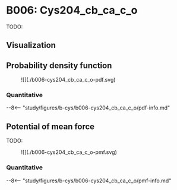 # B006: Cys204_cb_ca_c_o

TODO:

## Visualization

<div id="reduced-view" class="mol-container"></div>
<script>
document.addEventListener('DOMContentLoaded', (event) => {
    const viewer = molstar.Viewer.create('reduced-view', {
        layoutIsExpanded: false,
        layoutShowControls: false,
        layoutShowRemoteState: false,
        layoutShowSequence: true,
        layoutShowLog: false,
        layoutShowLeftPanel: false,
        viewportShowExpand: true,
        viewportShowSelectionMode: true,
        viewportShowAnimation: false,
        pdbProvider: 'rcsb',
    }).then(viewer => {
        // viewer.loadStructureFromUrl("/analysis/005-rogfp-glh-md/data/traj/frame_106403.pdb", "pdb");
        viewer.loadSnapshotFromUrl("/misc/002-molstar-states/reduced-example.molj", "molj");
    });
});
</script>

## Probability density function

<figure markdown>
![](./b006-cys204_cb_ca_c_o-pdf.svg)
</figure>

### Quantitative

--8<-- "study/figures/b-cys/b006-cys204_cb_ca_c_o/pdf-info.md"

## Potential of mean force

TODO:

<figure markdown>
![](./b006-cys204_cb_ca_c_o-pmf.svg)
</figure>

### Quantitative

--8<-- "study/figures/b-cys/b006-cys204_cb_ca_c_o/pmf-info.md"
